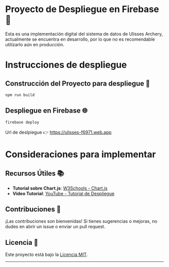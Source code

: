 # Proyecto de Despliegue en Firebase 🚀

Esta es una implementación digital del sistema de datos de Ulisses Archery, actualmente se encuentra en desarrollo, por lo que no es recomendable utilizarlo aún en producción.

# Instrucciones de despliegue

## Construcción del Proyecto para despliegue 🔨

```bash
npm run build
```

## Despliegue en Firebase 🌐

```bash
firebase deploy
```

Url de deslpiegue 👉 https://ulisses-f6971.web.app
# Consideraciones para implementar

## Recursos Útiles 📚

- **Tutorial sobre Chart.js**: [W3Schools - Chart.js](https://www.w3schools.com/ai/ai_chartjs.asp)
- **Video Tutorial**: [YouTube - Tutorial de Despliegue](https://youtu.be/adbrUEJgA5k?si=SSDNvaqxHe9lgCqR)

## Contribuciones 🤝

¡Las contribuciones son bienvenidas! Si tienes sugerencias o mejoras, no dudes en abrir un issue o enviar un pull request.

## Licencia 📄

Este proyecto está bajo la [Licencia MIT](LICENSE).

---
